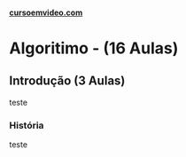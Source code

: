 #### [cursoemvideo.com](https://www.cursoemvideo.com/course/)

# Algoritimo - (16 Aulas)

## Introdução (3 Aulas)

teste

### História

teste